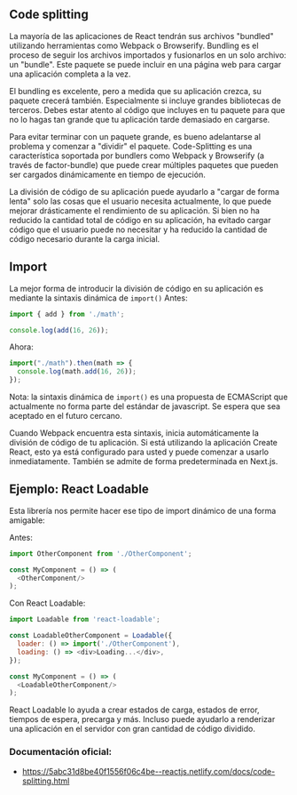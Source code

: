 ## Code splitting
La mayoría de las aplicaciones de React tendrán sus archivos "bundled" utilizando herramientas como Webpack o Browserify.
Bundling es el proceso de seguir los archivos importados y fusionarlos en un solo archivo: un "bundle".
Este paquete se puede incluir en una página web para cargar una aplicación completa a la vez.

El bundling es excelente, pero a medida que su aplicación crezca, su paquete crecerá también.
Especialmente si incluye grandes bibliotecas de terceros. Debes estar atento al código que incluyes en tu paquete para que no lo hagas tan grande que tu aplicación tarde demasiado en cargarse.

Para evitar terminar con un paquete grande, es bueno adelantarse al problema y comenzar a "dividir" el paquete.
Code-Splitting es una característica soportada por bundlers como Webpack y Browserify (a través de factor-bundle) que puede crear múltiples paquetes que pueden ser cargados dinámicamente en tiempo de ejecución.

La división de código de su aplicación puede ayudarlo a "cargar de forma lenta" solo las cosas que el usuario necesita actualmente, lo que puede mejorar drásticamente el rendimiento de su aplicación. Si bien no ha reducido la cantidad total de código en su aplicación, ha evitado cargar código que el usuario puede no necesitar y ha reducido la cantidad de código necesario durante la carga inicial.

## Import
La mejor forma de introducir la división de código en su aplicación es mediante la sintaxis dinámica de `import()`
Antes:
```javascript
import { add } from './math';

console.log(add(16, 26));
```

Ahora:
```javascript
import("./math").then(math => {
  console.log(math.add(16, 26));
});
```

Nota: la sintaxis dinámica de `import()` es una propuesta de ECMAScript que actualmente no forma parte del estándar de javascript. Se espera que sea aceptado en el futuro cercano.

Cuando Webpack encuentra esta sintaxis, inicia automáticamente la división de código de tu aplicación.
Si está utilizando la aplicación Create React, esto ya está configurado para usted y puede comenzar a usarlo inmediatamente.
También se admite de forma predeterminada en Next.js.

## Ejemplo: React Loadable
Esta librería nos permite hacer ese tipo de import dinámico de una forma amigable:

Antes:
```javascript
import OtherComponent from './OtherComponent';

const MyComponent = () => (
  <OtherComponent/>
);
```

Con React Loadable:
```javascript
import Loadable from 'react-loadable';

const LoadableOtherComponent = Loadable({
  loader: () => import('./OtherComponent'),
  loading: () => <div>Loading...</div>,
});

const MyComponent = () => (
  <LoadableOtherComponent/>
);
```
React Loadable lo ayuda a crear estados de carga, estados de error, tiempos de espera, precarga y más. Incluso puede ayudarlo a renderizar una aplicación en el servidor con gran cantidad de código dividido.

### Documentación oficial:
- https://5abc31d8be40f1556f06c4be--reactjs.netlify.com/docs/code-splitting.html
